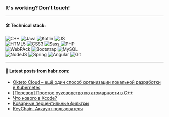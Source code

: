 ### It's working? Don't touch!

---

#### 🛠️ Technical stack:

![C++](https://img.shields.io/badge/C++-informational?logo=c%2B%2B&style=flat&logoColor=white&color=9C033A)
![Java](https://img.shields.io/badge/Java-informational?logo=java&style=flat&logoColor=white&color=007396)
![Kotlin](https://img.shields.io/badge/Kotlin-informational?logo=Kotlin&style=flat&logoColor=white&color=0095D5)
![JS](https://img.shields.io/badge/JS-informational?logo=javaScript&style=flat&logoColor=black&color=F7Df1E) <br>
![HTML5](https://img.shields.io/badge/HTML5-informational?logo=html5&style=flat&logoColor=white&color=E34F26)
![CSS3](https://img.shields.io/badge/CSS3-informational?logo=css3&style=flat&logoColor=white&color=157286)
![Sass](https://img.shields.io/badge/Saas-informational?logo=sass&style=flat&logoColor=white&color=hotpink)
![PHP](https://img.shields.io/badge/PHP-informational?logo=php&style=flat&logoColor=white&color=777BB4) <br>
![WebPAck](https://img.shields.io/badge/WebPack-informational?logo=webPack&style=flat&logoColor=white&color=FF6F00)
![Bootstrap](https://img.shields.io/badge/Bootstrap-informational?logo=Bootstrap&style=flat&logoColor=white&color=7952B3)
![MySQL](https://img.shields.io/badge/MySQL-informational?logo=MySQL&style=flat&logoColor=white&color=00f) <br>
![NodeJS](https://img.shields.io/badge/NodeJS-informational?logo=node.js&style=flat&logoColor=white&color=43853D)
![Spring](https://img.shields.io/badge/Spring-informational?logo=Spring&style=flat&logoColor=white&color=0A9EDC)
![Angular](https://img.shields.io/badge/Vue-informational?logo=vue.js&style=flat&logoColor=white&color=red)
![Git](https://img.shields.io/badge/Git-informational?logo=git&style=flat&logoColor=white&color=darkorange)

___

#### 💬 Latest posts from habr.com:

<!-- BLOG-POST-LIST:START -->
- [Okteto Cloud – ещё один способ организации локальной разработки в Kubernetes](https://habr.com/ru/post/667806/?utm_source=habrahabr&utm_medium=rss&utm_campaign=667806)
- [[Перевод] Простое руководство по атомарности в C++](https://habr.com/ru/post/670456/?utm_source=habrahabr&utm_medium=rss&utm_campaign=670456)
- [Что нового в Xcode?](https://habr.com/ru/post/670478/?utm_source=habrahabr&utm_medium=rss&utm_campaign=670478)
- [Коварные перцентильные фильтры](https://habr.com/ru/post/670376/?utm_source=habrahabr&utm_medium=rss&utm_campaign=670376)
- [KeyChain. Аккаунт пользователя](https://habr.com/ru/post/670490/?utm_source=habrahabr&utm_medium=rss&utm_campaign=670490)
<!-- BLOG-POST-LIST:END -->
